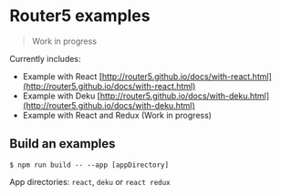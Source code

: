 # Router5 examples

> Work in progress

Currently includes:

- Example with React [http://router5.github.io/docs/with-react.html](http://router5.github.io/docs/with-react.html)
- Example with Deku [http://router5.github.io/docs/with-deku.html](http://router5.github.io/docs/with-deku.html)
- Example with React and Redux (Work in progress)


## Build an examples

    $ npm run build -- --app [appDirectory]

App directories: `react`, `deku` or `react redux`

